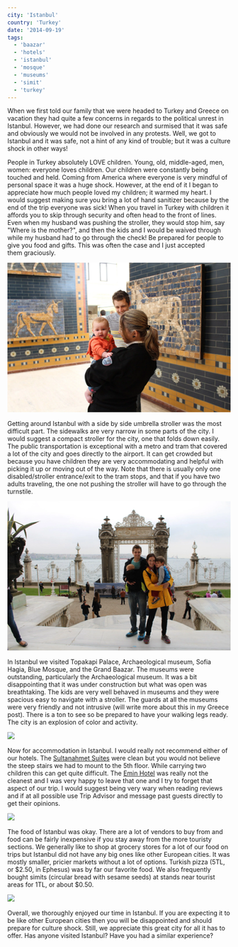 ```yaml
---
city: 'Istanbul'
country: 'Turkey'
date: '2014-09-19'
tags:
  - 'baazar'
  - 'hotels'
  - 'istanbul'
  - 'mosque'
  - 'museums'
  - 'simit'
  - 'turkey'
---
```


When we first told our family that we were headed to Turkey and Greece on vacation they had quite a few concerns in regards to the political unrest in Istanbul. However, we had done our research and surmised that it was safe and obviously we would not be involved in any protests. Well, we got to Istanbul and it was safe, not a hint of any kind of trouble; but it was a culture shock in other ways!

People in Turkey absolutely LOVE children. Young, old, middle-aged, men, women: everyone loves children. Our children were constantly being touched and held. Coming from America where everyone is very mindful of personal space it was a huge shock. However, at the end of it I began to appreciate how much people loved my children; it warmed my heart. I would suggest making sure you bring a lot of hand sanitizer because by the end of the trip everyone was sick! When you travel in Turkey with children it affords you to skip through security and often head to the front of lines. Even when my husband was pushing the stroller, they would stop him, say "Where is the mother?", and then the kids and I would be waived through while my husband had to go through the check! Be prepared for people to give you food and gifts. This was often the case and I just accepted them graciously.

![ ](images/1540357_10100711581212544_8420891210067687489_o.webp)

Getting around Istanbul with a side by side umbrella stroller was the most difficult part. The sidewalks are very narrow in some parts of the city. I would suggest a compact stroller for the city, one that folds down easily. The public transportation is exceptional with a metro and tram that covered a lot of the city and goes directly to the airport. It can get crowded but because you have children they are very accommodating and helpful with picking it up or moving out of the way. Note that there is usually only one disabled/stroller entrance/exit to the tram stops, and that if you have two adults traveling, the one not pushing the stroller will have to go through the turnstile.

![ ](images/10633175_10100711582579804_5434792060801283754_o.webp)

In Istanbul we visited Topakapi Palace, Archaeological museum, Sofia Hagia, Blue Mosque, and the Grand Baazar. The museums were outstanding, particularly the Archaeological museum. It was a bit disappointing that it was under construction but what was open was breathtaking. The kids are very well behaved in museums and they were spacious easy to navigate with a stroller. The guards at all the museums were very friendly and not intrusive (will write more about this in my Greece post). There is a ton to see so be prepared to have your walking legs ready. The city is an explosion of color and activity.

![ ](images/10308109_10100598755027124_1133578026907763690_n.webp)

Now for accommodation in Istanbul. I would really not recommend either of our hotels. The [Sultanahmet Suites](http://www.tripadvisor.com/Hotel_Review-g293974-d656391-Reviews-Sultanahmet_Suites-Istanbul.html) were clean but you would not believe the steep stairs we had to mount to the 5th floor. While carrying two children this can get quite difficult. The [Emin Hotel](http://www.tripadvisor.com/Hotel_Review-g293974-d1464893-Reviews-Emin_Hotel-Istanbul.html) was really not the cleanest and I was very happy to leave that one and I try to forget that aspect of our trip. I would suggest being very wary when reading reviews and if at all possible use Trip Advisor and message past guests directly to get their opinions.

![ ](images/10177862_10100598753939304_1679870934682460483_n.webp)

The food of Istanbul was okay. There are a lot of vendors to buy from and food can be fairly inexpensive if you stay away from the more touristy sections. We generally like to shop at grocery stores for a lot of our food on trips but Istanbul did not have any big ones like other European cities. It was mostly smaller, pricier markets without a lot of options. Turkish pizza (5TL, or $2.50, in Ephesus) was by far our favorite food. We also frequently bought simits (circular bread with sesame seeds) at stands near tourist areas for 1TL, or about $0.50.

![ ](images/10171690_10100598754802574_7774012370954342497_n.webp)

Overall, we thoroughly enjoyed our time in Istanbul. If you are expecting it to be like other European cities then you will be disappointed and should prepare for culture shock. Still, we appreciate this great city for all it has to offer. Has anyone visited Istanbul? Have you had a similar experience?
